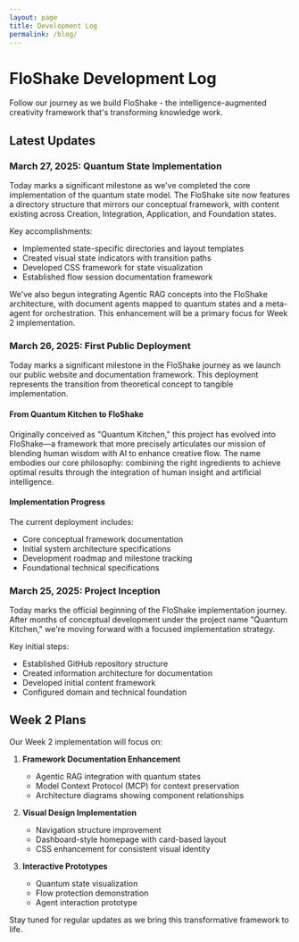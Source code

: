 ```yaml
---
layout: page
title: Development Log
permalink: /blog/
---
```


# FloShake Development Log

Follow our journey as we build FloShake - the intelligence-augmented creativity framework that's transforming knowledge work.

## Latest Updates

### March 27, 2025: Quantum State Implementation

Today marks a significant milestone as we've completed the core implementation of the quantum state model. The FloShake site now features a directory structure that mirrors our conceptual framework, with content existing across Creation, Integration, Application, and Foundation states.

Key accomplishments:
- Implemented state-specific directories and layout templates
- Created visual state indicators with transition paths
- Developed CSS framework for state visualization
- Established flow session documentation framework

We've also begun integrating Agentic RAG concepts into the FloShake architecture, with document agents mapped to quantum states and a meta-agent for orchestration. This enhancement will be a primary focus for Week 2 implementation.

### March 26, 2025: First Public Deployment

Today marks a significant milestone in the FloShake journey as we launch our public website and documentation framework. This deployment represents the transition from theoretical concept to tangible implementation.

#### From Quantum Kitchen to FloShake

Originally conceived as "Quantum Kitchen," this project has evolved into FloShake—a framework that more precisely articulates our mission of blending human wisdom with AI to enhance creative flow. The name embodies our core philosophy: combining the right ingredients to achieve optimal results through the integration of human insight and artificial intelligence.

#### Implementation Progress

The current deployment includes:
- Core conceptual framework documentation
- Initial system architecture specifications
- Development roadmap and milestone tracking
- Foundational technical specifications

### March 25, 2025: Project Inception

Today marks the official beginning of the FloShake implementation journey. After months of conceptual development under the project name "Quantum Kitchen," we're moving forward with a focused implementation strategy.

Key initial steps:
- Established GitHub repository structure
- Created information architecture for documentation
- Developed initial content framework
- Configured domain and technical foundation

## Week 2 Plans

Our Week 2 implementation will focus on:

1. **Framework Documentation Enhancement**
   - Agentic RAG integration with quantum states
   - Model Context Protocol (MCP) for context preservation
   - Architecture diagrams showing component relationships

2. **Visual Design Implementation**
   - Navigation structure improvement
   - Dashboard-style homepage with card-based layout
   - CSS enhancement for consistent visual identity

3. **Interactive Prototypes**
   - Quantum state visualization
   - Flow protection demonstration
   - Agent interaction prototype

Stay tuned for regular updates as we bring this transformative framework to life.